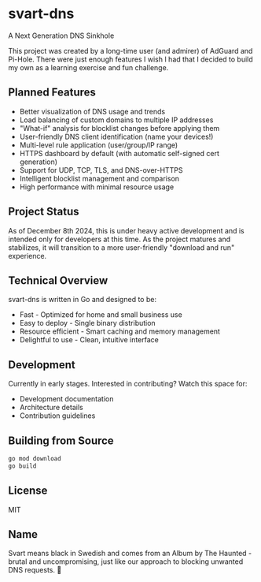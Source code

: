 # svart-dns
A Next Generation DNS Sinkhole

This project was created by a long-time user (and admirer) of AdGuard and Pi-Hole. There were just enough features I wish I had that I decided to build my own as a learning exercise and fun challenge.

## Planned Features
* Better visualization of DNS usage and trends
* Load balancing of custom domains to multiple IP addresses
* "What-if" analysis for blocklist changes before applying them
* User-friendly DNS client identification (name your devices!)
* Multi-level rule application (user/group/IP range)
* HTTPS dashboard by default (with automatic self-signed cert generation)
* Support for UDP, TCP, TLS, and DNS-over-HTTPS
* Intelligent blocklist management and comparison
* High performance with minimal resource usage

## Project Status
As of December 8th 2024, this is under heavy active development and is intended only for developers at this time. As the project matures and stabilizes, it will transition to a more user-friendly "download and run" experience.

## Technical Overview
svart-dns is written in Go and designed to be:
* Fast - Optimized for home and small business use
* Easy to deploy - Single binary distribution
* Resource efficient - Smart caching and memory management
* Delightful to use - Clean, intuitive interface

## Development
Currently in early stages. Interested in contributing? Watch this space for:
* Development documentation
* Architecture details
* Contribution guidelines

## Building from Source
```bash
go mod download
go build
```

## License

MIT

## Name

Svart means black in Swedish and comes from an Album by The Haunted - brutal and uncompromising, just like our approach to blocking unwanted DNS requests. 🤘
